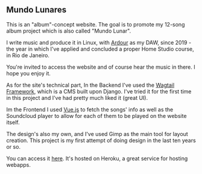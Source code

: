 ## Mundo Lunares

This is an "album"-concept website. The goal is to promote my 12-song album project which is also called "Mundo Lunar".

I write music and produce it in Linux, with [Ardour](https://ardour.org/) as my DAW, since 2019 - the year in which I've applied and concluded a proper Home Studio course, in Rio de Janeiro. 

You're invited to access the website and of course hear the music in there. I hope you enjoy it.

As for the site's technical part, In the Backend I've used the [Wagtail Framework](https://wagtail.org/), which is a CMS built upon Django. I've tried it for the first time in this project and I've had pretty much liked it (great UI).

Im the Frontend I used [Vue.js](https://vuejs.org/) to fetch the songs' info as well as the Soundcloud player to allow for each of them to be played on the website itself.

The design's also my own, and I've used Gimp as the main tool for layout creation. This project is my first attempt of doing design in the last ten years or so.

You can access it [here](https://www.mundolunar.art.br/). It's hosted on Heroku, a great service for hosting webapps.

